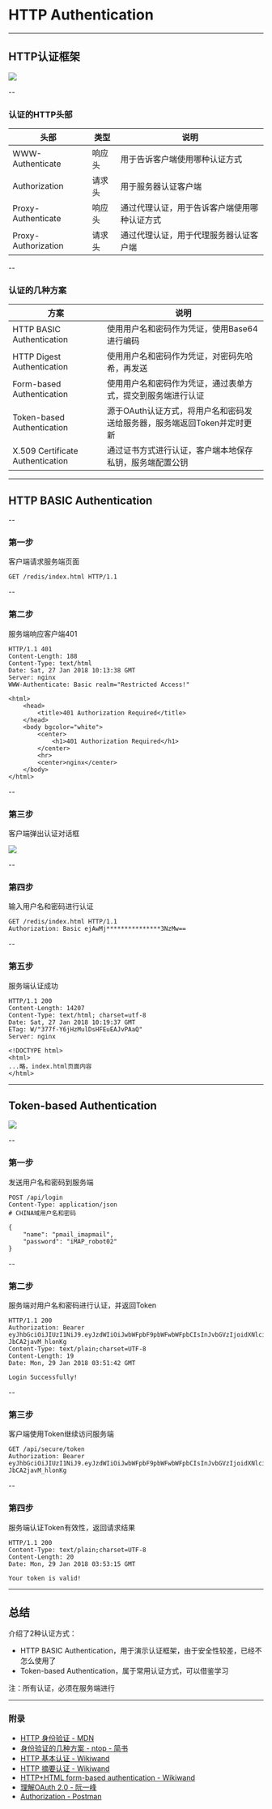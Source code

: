 
# HTTP Authentication

---

## HTTP认证框架

![](https://img.zhangchunxin.com/reveal/http/authentication/d883b116.png)

--

### 认证的HTTP头部

头部 | 类型 | 说明
--- | --- | ---
WWW-Authenticate | 响应头 | 用于告诉客户端使用哪种认证方式
Authorization | 请求头 | 用于服务器认证客户端
Proxy-Authenticate | 响应头 | 通过代理认证，用于告诉客户端使用哪种认证方式
Proxy-Authorization | 请求头 | 通过代理认证，用于代理服务器认证客户端
<!-- .element: style="font-size: 30px;"--> 

--

### 认证的几种方案

方案 | 说明 
--- | --- 
HTTP BASIC Authentication | 使用用户名和密码作为凭证，使用Base64进行编码
HTTP Digest Authentication | 使用用户名和密码作为凭证，对密码先哈希，再发送 
Form-based Authentication | 使用用户名和密码作为凭证，通过表单方式，提交到服务端进行认证
Token-based Authentication | 源于OAuth认证方式，将用户名和密码发送给服务器，服务端返回Token并定时更新
X.509 Certificate Authentication | 通过证书方式进行认证，客户端本地保存私钥，服务端配置公钥
<!-- .element: style="font-size: 30px;"--> 

---

## HTTP BASIC Authentication

--

### 第一步

客户端请求服务端页面

```http
GET /redis/index.html HTTP/1.1
```

--

### 第二步

服务端响应客户端401

```http
HTTP/1.1 401 
Content-Length: 188
Content-Type: text/html
Date: Sat, 27 Jan 2018 10:13:38 GMT
Server: nginx
WWW-Authenticate: Basic realm="Restricted Access!"

<html>
    <head>
        <title>401 Authorization Required</title>
    </head>
    <body bgcolor="white">
        <center>
            <h1>401 Authorization Required</h1>
        </center>
        <hr>
        <center>nginx</center>
    </body>
</html>
```

--

### 第三步

客户端弹出认证对话框

![](https://img.zhangchunxin.com/reveal/http/authentication/d07af2e2.png)

--

### 第四步

输入用户名和密码进行认证

```http
GET /redis/index.html HTTP/1.1
Authorization: Basic ejAwMj***************3NzMw==
```

--

### 第五步

服务端认证成功

```http
HTTP/1.1 200 
Content-Length: 14207
Content-Type: text/html; charset=utf-8
Date: Sat, 27 Jan 2018 10:19:37 GMT
ETag: W/"377f-Y6jHzMulDsHFEuEAJvPAaQ"
Server: nginx

<!DOCTYPE html>
<html>
...略，index.html页面内容
</html>
```

---

## Token-based Authentication

![](https://img.zhangchunxin.com/reveal/http/authentication/b164e483.png)

--

### 第一步

发送用户名和密码到服务端

```http
POST /api/login
Content-Type: application/json
# CHINA域用户名和密码

{
    "name": "pmail_imapmail",
    "password": "iMAP_robot02"
}
```

--

### 第二步

服务端对用户名和密码进行认证，并返回Token

```http
HTTP/1.1 200 
Authorization: Bearer eyJhbGciOiJIUzI1NiJ9.eyJzdWIiOiJwbWFpbF9pbWFwbWFpbCIsInJvbGVzIjoidXNlciIsImlhdCI6MTUxNzE5NzkwMX0.iqiZyg7IcqEr_qn1VRVYSg__f4-JbCA2javM_hlonKg
Content-Type: text/plain;charset=UTF-8
Content-Length: 19
Date: Mon, 29 Jan 2018 03:51:42 GMT

Login Successfully!
```

--

### 第三步

客户端使用Token继续访问服务端

```http
GET /api/secure/token
Authorization: Bearer eyJhbGciOiJIUzI1NiJ9.eyJzdWIiOiJwbWFpbF9pbWFwbWFpbCIsInJvbGVzIjoidXNlciIsImlhdCI6MTUxNzE5NzkwMX0.iqiZyg7IcqEr_qn1VRVYSg__f4-JbCA2javM_hlonKg
```

--

### 第四步

服务端认证Token有效性，返回请求结果

```http
HTTP/1.1 200 
Content-Type: text/plain;charset=UTF-8
Content-Length: 20
Date: Mon, 29 Jan 2018 03:53:15 GMT

Your token is valid!
```

---

## 总结

介绍了2种认证方式：

 - HTTP BASIC Authentication，用于演示认证框架，由于安全性较差，已经不怎么使用了
 - Token-based Authentication，属于常用认证方式，可以借鉴学习
 
注：所有认证，必须在服务端进行

---

### 附录

 - [HTTP 身份验证 - MDN](https://developer.mozilla.org/zh-CN/docs/Web/HTTP/Authentication)
 - [身份验证的几种方案 - ntop - 简书](https://www.jianshu.com/p/eaf9197abb6b)
 - [HTTP 基本认证 - Wikiwand](https://www.wikiwand.com/zh/HTTP%E5%9F%BA%E6%9C%AC%E8%AE%A4%E8%AF%81)
 - [HTTP 摘要认证 - Wikiwand](https://www.wikiwand.com/zh/HTTP%E6%91%98%E8%A6%81%E8%AE%A4%E8%AF%81)
 - [HTTP+HTML form-based authentication - Wikiwand](https://www.wikiwand.com/en/HTTP%2BHTML_form-based_authentication)
 - [理解OAuth 2.0 - 阮一峰](http://www.ruanyifeng.com/blog/2014/05/oauth_2_0.html)
 - [Authorization - Postman](https://www.getpostman.com/docs/postman/sending_api_requests/authorization)